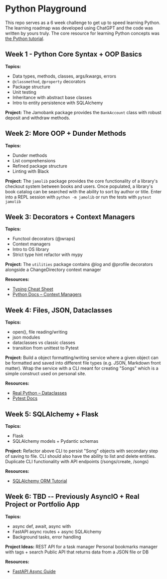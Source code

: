# Python Playground

This repo serves as a 6 week challenge to get up to speed learning Python.
The learning roadmap was developed using ChatGPT and the code was written by yours truly. The core resource for learning
Python concepts was [the Python tutorial](https://docs.python.org/3/tutorial/index.html).


## Week 1 - Python Core Syntax + OOP Basics

**Topics:**
- Data types, methods, classes, args/kwargs, errors
- `@classmethod`, `@property` decorators
- Package structure
- Unit testing
- Inheritance with abstract base classes
- Intro to entity persistence with SQLAlchemy

**Project:**
The Jamobank package provides the `BankAccount` class with robust deposit and withdraw methods.

## Week 2: More OOP + Dunder Methods

**Topics:**
- Dunder methods
- List comprehensions
- Refined package structure
- Linting with Black

**Project:**
The `jamolib` package provides the core functionality of a library's checkout system between books and users.
Once populated, a library's book catalog can be searched with the ability to sort by author or title.
Enter into a REPL session with `python -m jamolib` or run the tests with `pytest jamolib`

## Week 3: Decorators + Context Managers

**Topics:**
- Functool decorators (@wraps)
- Context managers
- Intro to OS library
- Strict type hint refactor with mypy

**Project:**
The `utilities` package contains @log and @profile decorators alongside a ChangeDirectory context manager

**Resources:**
- [Typing Cheat Sheet](https://mypy.readthedocs.io/en/stable/cheat_sheet_py3.html)
- [Python Docs – Context Managers](https://docs.python.org/3/library/contextlib.html)

## Week 4: Files, JSON, Dataclasses

**Topics:**
- open(), file reading/writing
- json modules
- dataclasses vs classic classes
- transition from unittest to Pytest

**Project:**
Build a object formatting/writing service where a given object can be formatted and saved into different file types
(e.g. JSON, Markdown front matter). Wrap the service with a CLI meant for creating "Songs" which is a simple construct
used on personal site.

**Resources:**
- [Real Python – Dataclasses](https://realpython.com/python-data-classes/)
- [Pytest Docs](https://docs.pytest.org/en/stable/)

## Week 5: SQLAlchemy + Flask

**Topics:**
- Flask
- SQLAlchemy models + Pydantic schemas

**Project:**
Refactor above CLI to persist "Song" objects with secondary step of saving to file. CLI should also have
the ability to list and delete entities. Duplicate CLI functionality with API endpoints (/songs/create, /songs)

**Resources:**
- [SQLAlchemy ORM Tutorial](https://docs.sqlalchemy.org/en/20/orm/quickstart.html)

## Week 6: TBD -- Previously AsyncIO + Real Project or Portfolio App

**Topics:**
- async def, await, async with
- FastAPI async routes + async SQLAlchemy
- Background tasks, error handling

**Project Ideas:**
REST API for a task manager
Personal bookmarks manager with tags + search
Public API that returns data from a JSON file or DB

**Resources:**
- [FastAPI Async Guide](https://fastapi.tiangolo.com/async/)
